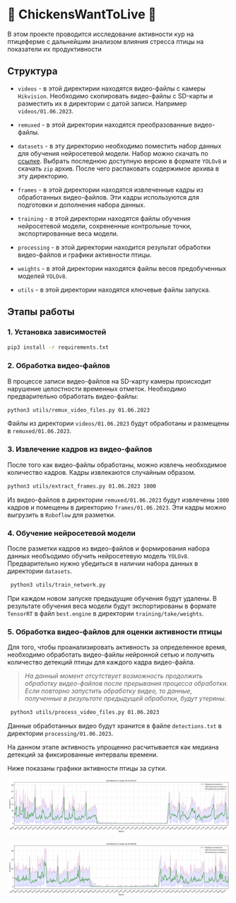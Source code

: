 # 🐓 ChickensWantToLive 🐓

В этом проекте проводится исследование активности кур на птицеферме с дальнейшим анализом влияния стресса птицы на показатели их продуктивности

## Структура

- `videos` - в этой директирии находятся видео-файлы с камеры `Hikvision`. Необходимо скопировать видео-файлы с SD-карты и разместить их в директории с датой записи. Например `videos/01.06.2023`.

- `remuxed` - в этой директории находятся преобразованные видео-файлы.

- `datasets` - в эту директорию необходимо поместить набор данных для обучения нейросетевой модели. Набор можно скачать по [ссылке](https://universe.roboflow.com/pavel-vasiliev/chickens-want-to-live). Выбрать последнюю доступную версию в формате `YOLOv8` и скачать `zip` архив. После чего распаковать содержимое архива в эту директорию.

- `frames` - в этой директории находятся извлеченные кадры из обработанных видео-файлов. Эти кадры используются для подготовки и дополнения набора данных.

- `training` - в этой директории находятся файлы обучения нейросетевой модели, сохрененные контрольные точки, экспортированные веса модели.

- `processing` - в этой директории находится результат обработки видео-файлов и графики активности птицы.

- `weights` - в этой директории находятся файлы весов предобученных моделей `YOLOv8`.

- `utils` - в этой директории находятся ключевые файлы запуска.

## Этапы работы

### 1. Установка зависимостей

```bash
pip3 install -r requirements.txt
```

### 2. Обработка видео-файлов

В процессе записи видео-файлов на SD-карту камеры происходит нарушение целостности временных отметок. Необходимо предварительно обработать видео-файлы:

```bash
python3 utils/remux_video_files.py 01.06.2023
```

Файлы из директории `videos/01.06.2023` будут обработаны и размещены в `remuxed/01.06.2023`.

### 3. Извлечение кадров из видео-файлов

После того как видео-файлы обработаны, можно извлечь необходимое количество кадров. Кадры извлекаются случайным образом.

```bash
python3 utils/extract_frames.py 01.06.2023 1000
```

Из видео-файлов в директории `remuxed/01.06.2023` будут извлечены `1000` кадров и помещены в директорию `frames/01.06.2023`. Эти кадры можно выгрузить в `Roboflow` для разметки.

### 4. Обучение нейросетевой модели

После разметки кадров из видео-файлов и формирования набора данных необъодимо обучить нейросетевую модель `YOLOv8`. Предварительно нужно убедиться в наличии набора данных в директории `datasets`.

```bash
 python3 utils/train_network.py
```

При каждом новом запуске предыдущие обучения будут удалены. В результате обучения веса модели будут экспортированы в формате `TensorRT` в файл `best.engine` в директории `training/take/weights`.

### 5. Обработка видео-файлов для оценки активности птицы

Для того, чтобы проанализировать активность за определенное время, необходимо обработать видео-файлы нейронной сетью и получить количество детекций птицы для каждого кадра видео-файла.

> _На данный момент отсутствует возможность продолжить обработку видео-файлов после прерывания процесса обработки. Если повторно запустить обработку видео, то данные, полученные в результате предыдущей обработки, будут утеряны._

```bash
 python3 utils/process_video_files.py 01.06.2023
```

Данные обработанных видео будут хранится в файле `detections.txt` в директории `processing/01.06.2023`.

На данном этапе активность упрощенно расчитывается как медиана детекций за фиксированные интервалы времени.

Ниже показаны графики активности птицы за сутки.

![ChickenActivity](sample1.png "Активность курочек")

![ChickenActivity](sample2.png "Активность курочек")
